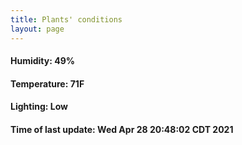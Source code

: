 ```yaml
---
title: Plants' conditions
layout: page
---
```



#### Humidity: 49%
#### Temperature: 71F
#### Lighting: Low
#### Time of last update: Wed Apr 28 20:48:02 CDT 2021
